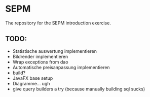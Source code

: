 # SEPM
The repository for the SEPM introduction exercise. 

## TODO:

- Statistische auswertung implementieren
- Bildrender implementieren
- Wrap exceptions from dao
- Automatische preisanpassung implementieren
- build?
- JavaFX base setup
- Diagramme... ugh
- give query builders a try (because manually building sql sucks)
